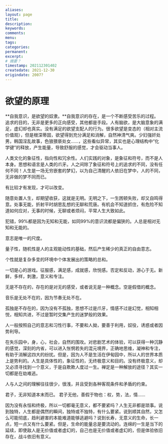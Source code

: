 ```yaml
---
aliases:
layout: page
title:
description:
keywords:
comments:
menu:
tags: 
categories:
permanent: 
excerpt:
# 摘要？
timestamp: 202112301402
createdate: 2021-12-30
origindate: 2007?
---
```


# 欲望的原理

**自我意识，是欲望的奴隶。**自我意识的存在，是一个不断感受苦乐的过程。追求的目的，无非是更多的正向感受，其他都是手段。人有脑欲，是大脑意象的满足，虚幻却也真实。没有满足的欲望支配人的行为。很多欲望是变态的（相对主流价值观），但是根深蒂固，欲望得到充分满足和消解，自然神清气爽。少妇强奸处男，韩国淫乱故事，色狼猥亵处女……，这些看似异常，其实也是心理结构中“化学键”的释放，产生能量，导致舒服的感觉，才会驱动当事人。  
  

人类文化的象征性，指向性和冗余性。人们实践的对象，是象征和符号，而不是人本身。思想和语言是人类的爪牙。人之间除了象征和符号上的追求的不同，没有任何不同！人生是一场无穷嵌套的梦幻，以为自己清醒的人依旧在梦中，人的不同，无非做的梦不同而已。

  

有比较才有发现，才可以改变。  

  

随意处置人生，却期望收获，这就是无明。无明之下，一生困顿失败，却又自鸣得意。处事无能，折射平时胡思乱想的无聊和荒唐。有机会不知道抓住，有危险不知道如何应对，无事的时候，无聊或者烦闷，平常人生大致如此。  

  
犯错，99%都是因为无知和无能，如同99%的意识流都是偏狭的。人总是相对无知和无能的。  
  

意志是唯一的尺度。

  
量子性，随机性是人的主观能动性的基础，然后产生稀少的真正的自由意志。

  

个性就是复杂多变的环境中个体发展出的策略的总和。  

  
一切是心的游戏。征服感，满足感，成就感，欣悦感。否定和反动，游心于无。新鲜，多样，刺激，意义和专注。

  

无是不存在的，存在的是对无的感受，或者说无是一种概念。空是假借的概念。

  
音乐是无处不在的，因为节奏无处不在。  
  

孤独是不存在的，因为没有不孤独，思想不过是爪牙，情感不过是幻觉，相知相悦，相知共进，不过是暂时交集产生的迷梦般的效果。  
  

人一般按照自己的意志和习性行事，不要和人拗，要善于利用，奴役，诱惑或者因势利导。  
  

在失乐园中，身，心，社会，自然的围攻。对悲剧艺术的体验，可以获得一种沉静的感觉，深刻的内省，可以进入怅惘若失的混元境界，正确地思维，凝神和专注，有助于消解这四大的纷扰。但是，因为人不是生活在伊甸园中，所以人的世界本质上是势利的。人生是具体性的，象征性的，无终极意义和目的。没有终极意义，却又必须寻找到一个意义，于是自欺欺人度过一生。禅定是一种解放的途径？其实一切都是在劫难逃。

  

人与人之间的理解往往很少，很浅，并且受到各种客观条件和矛盾的约束。

  

君子，无非知道本末而已。 君子无他，善假于物也：权，势，法，情……  

  

因为没有永恒和终极，所以一切都毫无意义，都不要紧吗？人生无非都是琐事。说到独特，人生都是偶然的瞬间，独特或不独特，有什么要紧。说到顺其自然，又怎么可能彻底，趋利避害的本能难道能够逃避吗？说到长寿，无意义的生命，长一点，短一点又有什么要紧。但是，生命的能量总是要流动的。连绵的一生是当下的延续，即使敌人是无价值或者虚幻的，自己也是无价值或者虚幻的，但是体验依旧存在，战斗依旧有意义。